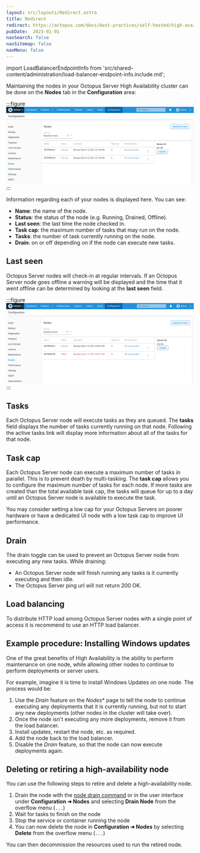 ```yaml
---
layout: src/layouts/Redirect.astro
title: Redirect
redirect: https://octopus.com/docs/best-practices/self-hosted/high-availability
pubDate:  2023-01-01
navSearch: false
navSitemap: false
navMenu: false
---
```

import LoadBalancerEndpointInfo from 'src/shared-content/administration/load-balancer-endpoint-info.include.md';

Maintaining the nodes in your Octopus Server High Availability cluster can be done on the **Nodes** tab in the **Configuration** area:

:::figure
![](/docs/administration/high-availability/maintain/images/nodes.png "width=500")
:::

Information regarding each of your nodes is displayed here.  You can see:

- **Name**: the name of the node.
- **Status**: the status of the node (e.g. Running, Drained, Offline).
- **Last seen**: the last time the node checked in.
- **Task cap**: the maximum number of tasks that may run on the node.
- **Tasks**: the number of task currently running on the node.
- **Drain**: on or off depending on if the node can execute new tasks.

## Last seen

Octopus Server nodes will check-in at regular intervals.  If an Octopus Server node goes offline a warning will be displayed and the time that it went offline can be determined by looking at the **last seen** field.

:::figure
![](/docs/administration/high-availability/maintain/images/nodes-last-seen.png "width=500")
:::

## Tasks

Each Octopus Server node will execute tasks as they are queued. The **tasks** field displays the number of tasks currently running on that node. Following the active tasks link will display more information about all of the tasks for that node.

## Task cap

Each Octopus Server node can execute a maximum number of tasks in parallel.  This is to prevent death by multi-tasking. The **task cap** allows you to configure the maximum number of tasks for each node.  If more tasks are created than the total available task cap, the tasks will queue for up to a day until an Octopus Server node is available to execute the task.

You may consider setting a low cap for your Octopus Servers on poorer hardware or have a dedicated UI node with a low task cap to improve UI performance.

## Drain

The drain toggle can be used to prevent an Octopus Server node from executing any new tasks. While draining:

- An Octopus Server node will finish running any tasks is it currently executing and then idle.
- The Octopus Server ping url will not return 200 OK.

## Load balancing

To distribute HTTP load among Octopus Server nodes with a single point of access it is recommend to use an HTTP load balancer. 

<LoadBalancerEndpointInfo />

## Example procedure: Installing Windows updates

One of the great benefits of High Availability is the ability to perform maintenance on one node, while allowing other nodes to continue to perform deployments or server users.

For example, imagine it is time to install Windows Updates on one node. The process would be:

1. Use the *Drain* feature on the *Nodes** page to tell the node to continue executing any deployments that it is currently running, but not to start any new deployments (other nodes in the cluster will take over).
2. Once the node isn't executing any more deployments, remove it from the load balancer.
3. Install updates, restart the node, etc. as required.
4. Add the node back to the load balancer.
5. Disable the *Drain* feature, so that the node can now execute deployments again.

## Deleting or retiring a high-availability node

You can use the following steps to retire and delete a high-availability node.

1. Drain the node with the [node drain command](/docs/octopus-rest-api/octopus.server.exe-command-line/node/) or in the user interface under **Configuration ➜ Nodes** and selecting **Drain Node** from the overflow menu (`...`)
2. Wait for tasks to finish on the node
3. Stop the service or container running the node
4. You can now delete the node in **Configuration ➜ Nodes** by selecting **Delete** from the overflow menu (`...`)

You can then decommission the resources used to run the retired node.

